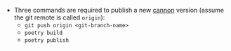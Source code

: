 - Three commands are required to publish a new [cannon][1] version (assume the git remote is called `origin`):
  - `git push origin <git-branch-name>`
  - `poetry build`
  - `poetry publish`

[1]: https://github.com/mpenning/cannon
